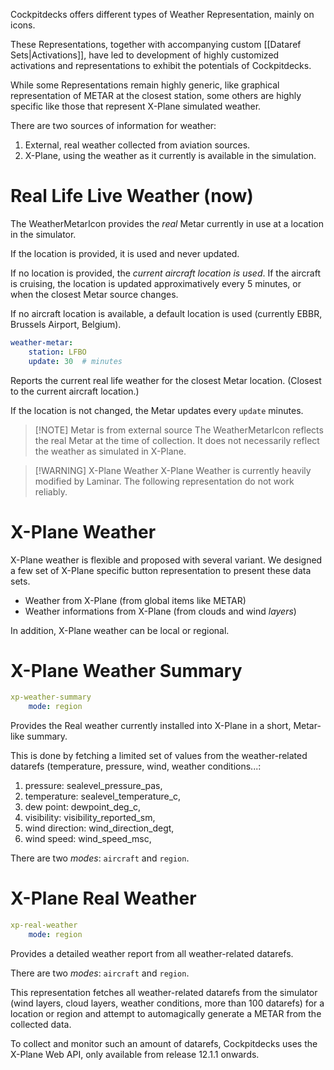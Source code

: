Cockpitdecks offers different types of Weather Representation, mainly on icons.

These Representations, together with accompanying custom [[Dataref Sets|Activations]], have led to development of highly customized activations and representations to exhibit the potentials of Cockpitdecks.

While some Representations remain highly generic, like graphical representation of METAR at the closest station, some others are highly specific like those that represent X-Plane simulated weather.

There are two sources of information for weather:

1. External, real weather collected from aviation sources.
2. X-Plane, using the weather as it currently is available in the simulation.

# Real Life Live Weather (now)

The WeatherMetarIcon provides the *real* Metar currently in use at a location in the simulator.

If the location is provided, it is used and never updated.

If no location is provided, the *current aircraft location is used*. If the aircraft is cruising, the location is updated approximatively every 5 minutes, or when the closest Metar source changes.

If no aircraft location is available, a default location is used (currently EBBR, Brussels Airport, Belgium).

```yaml hl_lines="1"
weather-metar:
	station: LFBO
	update: 30  # minutes
```

Reports the current real life weather for the closest Metar location. (Closest to the current aircraft location.)

If the location is not changed, the Metar updates every `update` minutes.

> [!NOTE] Metar is from external source
> The WeatherMetarIcon reflects the real Metar at the time of collection. It does not necessarily reflect the weather as simulated in X-Plane.

> [!WARNING] X-Plane Weather
> X-Plane Weather is currently heavily modified by Laminar. The following representation do not work reliably.

# X-Plane Weather

X-Plane weather is flexible and proposed with several variant. We designed a few set of X-Plane specific button representation to present these data sets.

- Weather from X-Plane (from global items like METAR)
- Weather informations from X-Plane (from clouds and wind *layers*)

In addition, X-Plane weather can be local or regional.

# X-Plane Weather Summary

```yaml hl_lines="1"
xp-weather-summary
	mode: region
```

Provides the Real weather currently installed into X-Plane in a short, Metar-like summary.

This is done by fetching a limited set of values from the weather-related datarefs (temperature, pressure, wind, weather conditions...:

1. pressure: sealevel_pressure_pas,
2. temperature: sealevel_temperature_c,
3. dew point: dewpoint_deg_c,
4. visibility: visibility_reported_sm,
5. wind direction: wind_direction_degt,
6. wind speed: wind_speed_msc,

There are two *modes*: `aircraft` and `region`.

# X-Plane Real Weather

```yaml
xp-real-weather
	mode: region
```

Provides a detailed weather report from all weather-related datarefs.

There are two *modes*: `aircraft` and `region`.

This representation fetches all weather-related datarefs from the simulator (wind layers, cloud layers, weather conditions, more than 100 datarefs) for a location or region and attempt to automagically generate a METAR from the collected data.

To collect and monitor such an amount of datarefs, Cockpitdecks uses the X-Plane Web API, only available from release 12.1.1 onwards.
